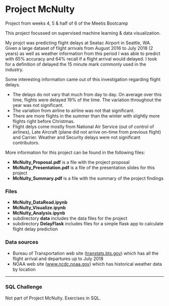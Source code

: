 # Project McNulty
Project from weeks 4, 5 & half of 6 of the Meetis Bootcamp

This project focussed on supervised machine learning & data visualization.   

My projct was predicting flight delays at Seatac Airport in Seattle, WA.  Given a large dataset of 
filght arrivals from August 2016 to July 2018 (2 years) as well as weather information from this period I was able to 
predict with 65% accuracy and 64% recall if a flight arrival would delayed.  I took for a definition of delayed the 15 
minute mark commonly used in the industry.  

Some interesting information came out of this investigation regarding flight delays.
* The delays do not vary that much from day to day.  On average over this time, flights were delayed 19% of the time.
The variation throughout the year was not significant.
* The variation from airline to airline was not that significant.
* There are more flights in the summer than the winter with slightly more flights right before Christmas.
* Flight delys come mostly from National Air Service (out of control of airlines), Late Aircraft (plane did not arrive 
on-time from previous flight) and Carrier.  Weather and Security delays were not significant contributors.

More information for this project can be found in the following files:   
* **McNulty_Proposal.pdf** is a file with the project proposal   
* **McNulty_Presentation.pdf** is a file of the presentation slides for this project   
* **McNulty_Summary.pdf** is a file with the summary of the project findings   

### Files  
* **McNulty_DataRead.ipynb**   
* **McNulty_Visualize.ipynb**
* **McNulty_Analysis.ipynb** 
* subdirectory **data** includes the data files for the project
* subdirectory **DelayFlask** includes files for a simple flask app to calculate flight delay prediction

### Data sources
* Bureau of Transportation web site (<a href="http://transtats.bts.gov">transtats.bts.gov</a>) which has all the flight arrival and departures up to July 2018
* NOAA web site (www.ncdc.noaa.gov) which has historical weather data by location

---

### SQL Challenge
Not part of Project McNulty.  Exercises in SQL.
